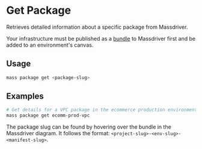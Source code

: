 # Get Package

Retrieves detailed information about a specific package from Massdriver.

Your infrastructure must be published as a [bundle](https://docs.massdriver.cloud/bundles) to Massdriver first and be added to an environment's canvas.

## Usage

```bash
mass package get <package-slug>
```

## Examples

```bash
# Get details for a VPC package in the ecommerce production environment
mass package get ecomm-prod-vpc
```

The package slug can be found by hovering over the bundle in the Massdriver diagram. It follows the format: `<project-slug>-<env-slug>-<manifest-slug>`.
